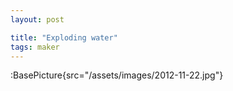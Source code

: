 ```yaml
---
layout: post

title: "Exploding water"
tags: maker
---
```


:BasePicture{src="/assets/images/2012-11-22.jpg"}

<!--more-->
